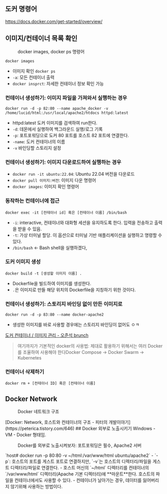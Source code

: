 ## 도커 명령어
https://docs.docker.com/get-started/overview/
## 이미지/컨테이너 목록 확인
<figure style="width: 85%" class="align-center">
  <img src="https://onedrive.live.com/embed?resid=C4F97B3B64AE3E7A%217897&authkey=%21APHJX5PFwTMjJKQ&width=885&height=202" alt="">
  <figcaption>docker images, docker ps 명령어</figcaption>
</figure>

`docker images`
- 이미지 확인
`docker ps`
- `-a`: 모든 컨테이너 출력
- `docker insprct`: 자세한 컨테이너 정보 확인 가능
### 컨테이너 생성하기: 이미지 파일을 가져와서 실행하는 경우
`docker run -d -p 82:80 --name apache_docker -v /home/lucid/html:/usr/local/apache2/htdocs httpd:latest`
- httpd:latest 도커 이미지를 검색하여 run한다. 
- `-d`: 데몬에서 실행하여 백그라운드 실행/로그 기록
- `-p`: 포트포워딩으로 도커 80 포트를 호스트 82 포트에 연결한다.
- `-name`: 도커 컨테이너의 이름
- `-v` 바인딩할 스토리지 설정
### 컨테이너 생성하기: 이미지 다운로드하여 실행하는 경우
- `docker run -it ubuntu:22.04`: Ubuntu 22.04 버전을 다운로드
- `docker pull 이미지:버전`: 이미지 다운 명령어
- `docker images`: 이미지 확인 명령어
### 동작하는 컨테이너에 접근
`docker exec -it [컨테이너 id] 혹은 [컨테이너 이름] /bin/bash`
- `-i`: interactive, 컨테이너와 대화형 세션을 유지하도록 한다. 입력을 전송하고 출력을 받을 수 있음. 
- `-t`: 가상 터미널 할당. 이 옵션으로 터미널 기반 애플리케이션을 실행하고 명령할 수 있다.
- `/bin/bash` ← Bash shell을 실행하겠다, 
### 도커 이미지 생성
`docker build -t [생성할 이미지 이름] .`
- Dockerfile을 빌드하여 이미지를 생성한다. 
- `.`은 이미지로 만들 해당 위치의 Dockerfile을 지칭하기 위한 것이다.
### 컨테이너 생성하기: 스토리지 바인딩 없이 만든 이미지로
`docker run -d -p 83:80 --name docker-apache2`
- 생성한 이미지를 바로 사용할 경우에는 스토리지 바인딩이 없어도 ㅇㅋ

[도커 컨테이너 / 이미지 관리 - 오준석 brunch](https://brunch.co.kr/@hopeless/10)

> 여기까지가 기본적인 docker의 사용법: 제대로 활용하기 위해서는 여러 Docker를 조율하여 사용해야 한다Docker Compose → Docker Swarm → Kubernetes
### 컨테이너 삭제하기
`docker rm + [컨테이너 ID] 혹은 [컨테이너 이름]`
## Docker Network
<figure style="width: 100%" class="align-center">
  <img src="https://onedrive.live.com/embed?resid=C4F97B3B64AE3E7A%217896&authkey=%21ABrUYpX_qIvshVA&width=1173&height=379" alt="">
  <figcaption>Docker 네트워크 구조</figcaption>
</figure>
[Docker: Network, 호스트와 컨테이너의 구조 - 피터의 개발이야기](https://peterica.tistory.com/646)
## Docker 외부로 노출시키기
Windows - VM - Docker 형태임.
<figure style="width: 90%" class="align-center">
  <img src="https://onedrive.live.com/embed?resid=C4F97B3B64AE3E7A%217895&authkey=%21AEkti-BtopOucbY&width=775&height=374" alt="">
  <figcaption>Docker를 외부로 노출시켜보자: 포트포워딩은 필수, Apache2 서버</figcaption>
</figure> 
`host# docker run -p 80:80 -v ~/html:/var/www/html ubuntu/apache2`
- `-p`: 호스트의 포트를 게스트 포트로 연결하지만,  `-v`는 호스트의 디렉터리/파일을 게스트 디렉터리/파일로 연결한다. 
- 호스트 머신의 `~/html` 디렉터리를 컨테이너의 `/var/www/html` 디렉터리(Apache 기본 디렉터리)에 **마운트**한다. 호스트의 파일을 컨테이너에서도 사용할 수 있다.
- 컨테이너가 날아가는 경우, 데이터를 잃어버리지 않기위해 사용하는 방법이다.